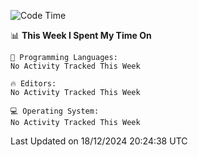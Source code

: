 
<!--START_SECTION:waka-->
![Code Time](http://img.shields.io/badge/Code%20Time-730%20hrs%202%20mins-blue)

📊 **This Week I Spent My Time On** 

```text
💬 Programming Languages: 
No Activity Tracked This Week

🔥 Editors: 
No Activity Tracked This Week

💻 Operating System: 
No Activity Tracked This Week
```


 Last Updated on 18/12/2024 20:24:38 UTC
<!--END_SECTION:waka-->
